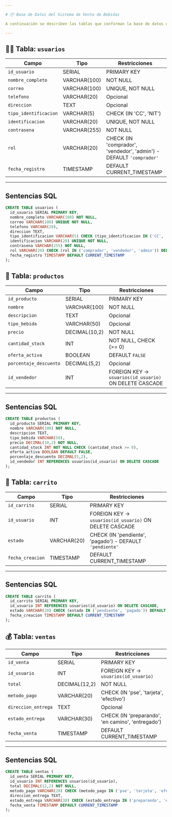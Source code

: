 ```yaml
---

# 📦 Base de Datos del Sistema de Venta de Bebidas

A continuación se describen las tablas que conforman la base de datos del sistema, con sus campos, restricciones y relaciones.

---
```


## 🧑‍💼 Tabla: `usuarios`

| Campo                 | Tipo         | Restricciones                                                       |
| --------------------- | ------------ | ------------------------------------------------------------------- |
| `id_usuario`          | SERIAL       | PRIMARY KEY                                                         |
| `nombre_completo`     | VARCHAR(100) | NOT NULL                                                            |
| `correo`              | VARCHAR(100) | UNIQUE, NOT NULL                                                    |
| `telefono`            | VARCHAR(20)  | Opcional                                                            |
| `direccion`           | TEXT         | Opcional                                                            |
| `tipo_identificacion` | VARCHAR(5)   | CHECK (IN 'CC', 'NIT')                                              |
| `identificacion`      | VARCHAR(20)  | UNIQUE, NOT NULL                                                    |
| `contrasena`          | VARCHAR(255) | NOT NULL                                                            |
| `rol`                 | VARCHAR(20)  | CHECK (IN 'comprador', 'vendedor', 'admin') - DEFAULT `'comprador'` |
| `fecha_registro`      | TIMESTAMP    | DEFAULT CURRENT\_TIMESTAMP                                          |

---

## Sentencias SQL
```sql
CREATE TABLE usuarios (
  id_usuario SERIAL PRIMARY KEY,
  nombre_completo VARCHAR(100) NOT NULL,
  correo VARCHAR(100) UNIQUE NOT NULL,
  telefono VARCHAR(20),
  direccion TEXT,
  tipo_identificacion VARCHAR(5) CHECK (tipo_identificacion IN ('CC', 'NIT')),
  identificacion VARCHAR(20) UNIQUE NOT NULL,
  contrasena VARCHAR(255) NOT NULL,
  rol VARCHAR(20) CHECK (rol IN ('comprador', 'vendedor', 'admin')) DEFAULT 'comprador',
  fecha_registro TIMESTAMP DEFAULT CURRENT_TIMESTAMP
);
```

## 🍾 Tabla: `productos`

| Campo                  | Tipo          | Restricciones                                          |
| ---------------------- | ------------- | ------------------------------------------------------ |
| `id_producto`          | SERIAL        | PRIMARY KEY                                            |
| `nombre`               | VARCHAR(100)  | NOT NULL                                               |
| `descripcion`          | TEXT          | Opcional                                               |
| `tipo_bebida`          | VARCHAR(50)   | Opcional                                               |
| `precio`               | DECIMAL(10,2) | NOT NULL                                               |
| `cantidad_stock`       | INT           | NOT NULL, CHECK (>= 0)                                 |
| `oferta_activa`        | BOOLEAN       | DEFAULT `FALSE`                                        |
| `porcentaje_descuento` | DECIMAL(5,2)  | Opcional                                               |
| `id_vendedor`          | INT           | FOREIGN KEY → `usuarios(id_usuario)` ON DELETE CASCADE |

---
## Sentencias SQL
```sql
CREATE TABLE productos (
  id_producto SERIAL PRIMARY KEY,
  nombre VARCHAR(100) NOT NULL,
  descripcion TEXT,
  tipo_bebida VARCHAR(50),
  precio DECIMAL(10,2) NOT NULL,
  cantidad_stock INT NOT NULL CHECK (cantidad_stock >= 0),
  oferta_activa BOOLEAN DEFAULT FALSE,
  porcentaje_descuento DECIMAL(5,2),
  id_vendedor INT REFERENCES usuarios(id_usuario) ON DELETE CASCADE
);
```

## 🛒 Tabla: `carrito`

| Campo            | Tipo        | Restricciones                                            |
| ---------------- | ----------- | -------------------------------------------------------- |
| `id_carrito`     | SERIAL      | PRIMARY KEY                                              |
| `id_usuario`     | INT         | FOREIGN KEY → `usuarios(id_usuario)` ON DELETE CASCADE   |
| `estado`         | VARCHAR(20) | CHECK (IN 'pendiente', 'pagado') - DEFAULT `'pendiente'` |
| `fecha_creacion` | TIMESTAMP   | DEFAULT CURRENT\_TIMESTAMP                               |

---

## Sentencias SQL
```sql
CREATE TABLE carrito (
  id_carrito SERIAL PRIMARY KEY,
  id_usuario INT REFERENCES usuarios(id_usuario) ON DELETE CASCADE,
  estado VARCHAR(20) CHECK (estado IN ('pendiente', 'pagado')) DEFAULT 'pendiente',
  fecha_creacion TIMESTAMP DEFAULT CURRENT_TIMESTAMP
);
```
## 💰 Tabla: `ventas`

| Campo               | Tipo          | Restricciones                                     |
| ------------------- | ------------- | ------------------------------------------------- |
| `id_venta`          | SERIAL        | PRIMARY KEY                                       |
| `id_usuario`        | INT           | FOREIGN KEY → `usuarios(id_usuario)`              |
| `total`             | DECIMAL(12,2) | NOT NULL                                          |
| `metodo_pago`       | VARCHAR(20)   | CHECK (IN 'pse', 'tarjeta', 'efectivo')           |
| `direccion_entrega` | TEXT          | Opcional                                          |
| `estado_entrega`    | VARCHAR(30)   | CHECK (IN 'preparando', 'en camino', 'entregado') |
| `fecha_venta`       | TIMESTAMP     | DEFAULT CURRENT\_TIMESTAMP                        |

---
## Sentencias SQL
```sql
CREATE TABLE ventas (
  id_venta SERIAL PRIMARY KEY,
  id_usuario INT REFERENCES usuarios(id_usuario),
  total DECIMAL(12,2) NOT NULL,
  metodo_pago VARCHAR(20) CHECK (metodo_pago IN ('pse', 'tarjeta', 'efectivo')),
  direccion_entrega TEXT,
  estado_entrega VARCHAR(30) CHECK (estado_entrega IN ('preparando', 'en camino', 'entregado')),
  fecha_venta TIMESTAMP DEFAULT CURRENT_TIMESTAMP
);
```
